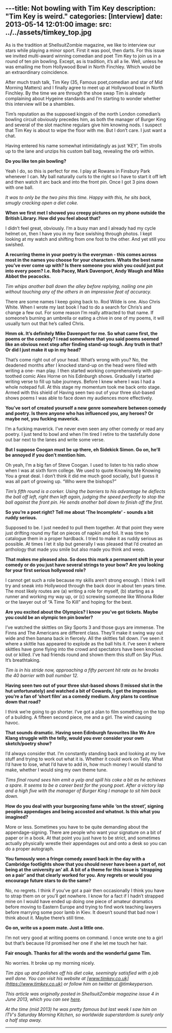 ---title: Not bowling with Tim Key
description:  "Tim Key is weird."
categories: [Interview]
date:   2013-05-14 12:01:00
image:
  src: ../../assets/timkey_top.jpg
---
As is the tradition at ShellsuitZombie magazine, we like to interview our stars while playing a minor sport. First it was pool, then darts. For this issue we invited multi-award winning comedian and poet Tim Key to join us in a round of ten pin bowling. Except, as is tradition, it’s all a lie. Well, unless he was emailing me from Hollywood Bowl in North Finchley. Which would be an extraordinary coincidence.

After much trash talk, Tim Key (35, Famous poet,comedian and star of Mid Morning Matters) and I finally agree to meet up at Hollywood bowl in North Finchley. By the time we are through the shoe swap Tim is already complaining about Hygeine standards and I’m starting to wonder whether this interview will be a shambles.

Tim’s reputation as the supposed kingpin of the north London comedian’s bowling circuit obviously precedes him, as both the manager of Burger King and several of the slot machine regulars give him knowing nods. I suspect that Tim Key is about to wipe the floor with me. But I don’t care. I just want a chat.

Having entered his name somewhat intimidatingly as just ‘KEY’, Tim strolls up to the lane and unzips his custom ball bag, revealing the orb within.

__Do you like ten pin bowling?__

Yeah I do, so this is perfect for me. I play at Rowans in Finsbury Park whenever I can. My ball naturally curls to the right so I have to start it off left and then watch it arc back and into the front pin. Once I got 3 pins down with one ball.

_It was to only be the two pins this time. Happy with this, he sits back, smugly cracking open a diet coke._

__When we first met I showed you creepy pictures on my phone outside the British Library. How did you feel about that?__

I didn’t feel great, obviously. I’m a busy man and I already had my cycle helmet on, then I have you in my face swishing through photos. I kept looking at my watch and shifting from one foot to the other. And yet still you swished.

__A recurring theme in your poetry is the everyman - this comes across most in the names you choose for your characters. Whats the best name you’ve ever come up with? Is there someone you wish you could just put into every poem? I.e. Rob Pacey, Mark Davenport, Andy Waugh and Mike Abbot the peacocks.__

_Tim whips another ball down the alley before replying, nailing one pin without touching any of the others in an impressive feat of accuracy._

There are some names I keep going back to. Rod Wilde is one. Also Chris White. When I wrote my last book I had to do a search for Chris’s and change a few out. For some reason I’m really attracted to that name. If someone’s burning an umbrella or eating a chive in one of my poems, it will usually turn out that he’s called Chris.

__Hmm ok. It’s definitely Mike Davenport for me. So what came first, the poems or the comedy? I read somewhere that you said poems seemed like an obvious next step after finding stand-up tough. Any truth in that? Or did I just make it up in my head?__

That’s come right out of your head. What’s wrong with you? No, the deadened months after I knocked stand-up on the head were filled with writing a one- man play. I then started working comprehensively with gap-toothed comic Alex Horne on his Edinburgh shows. Gradually I started writing verse to fill up tube journeys. Before I knew where I was I had a whole notepad full. At this stage my momentum took me back onto stage. Armed with this shield of Having seen two out of your three slut-based shows poems I was able to face down my audiences more effectively.

__You’ve sort of created yourself a new genre somewhere between comedy and poetry. Is there anyone who has influenced you, any heroes? Or maybe not, you fucking maverick.__

I’m a fucking maverick. I’ve never even seen any other comedy or read any poetry. I just tend to bowl and when I’m tired I retire to the tastefully done out bar next to the lanes and write some verse.

__But I suppose Coogan must be up there, eh Sidekick Simon. Go on, he’ll be annoyed if you don’t mention him.__

Oh yeah, I’m a big fan of Steve Coogan. I used to listen to his radio show when I was at sixth form college. We used to quote Knowing Me Knowing You a great deal. I don’t think it did me much good socially, but I guess it was all part of growing up. “Who were the bishops?”

_Tim’s fifth round is a corker. Using the barriers to his advantage he deflects the ball off left, right then left again, judging the speed perfectly to stop the ball against the front pin. He sends another ball down to finish off the first._

__So you’re a poet right? Tell me about ‘The Incomplete’ - sounds a bit ruddy serious.__

Supposed to be. I just needed to pull them together. At that point they were just drifting round my flat on pieces of napkin and foil. It was time to catalogue them in a proper hardback. I tried to make it as ruddy serious as possible. At times I let it slip but generally I was pleased that I’d created an anthology that made you smile but also made you think and weep.

__That makes me pleased also. So does this mark a permanent shift in your comedy or do you just have several strings to your bow? Are you looking for your first serious hollywood role?__

I cannot get such a role because my skills aren’t strong enough. I think I will try and sneak into Hollywood through the back door in about ten years time. The most likely routes are (a) writing a role for myself, (b) starting as a runner and working my way up, or (c) screwing someone like Winona Rider or the lawyer out of “A Time To Kill” and hoping for the best.

__Are you excited about the Olympics? I know you’ve got tickets. Maybe you could be an olympic ten pin bowler?__

I’ve watched the skittles on Sky Sports 3 and those guys are immense. The Finns and The Americans are different class. They’ll make it swing way out wide and then banana back in fiercely. All the skittles fall down. I’ve seen it where a skittle has appeared to explode as the ball hits it. I’ve seen it where skittles have gone flying into the crowd and spectators have been knocked out or killed. I’ve had friends round and shown them this stuff on Sky Plus. It’s breathtaking.

_Tim is in his stride now, approaching a fifty percent hit rate as he breaks the 40 barrier with ball number 12._

__Having seen two out of your three slut-based shows (I missed slut in the hut unfortunately) and watched a bit of Cowards, I get the impression you’re a fan of ‘short film’ as a comedy medium. Any plans to continue down that road?__

I think we’re going to go shorter. I’ve got a plan to film something on the top of a building. A fifteen second piece, me and a girl. The wind causing havoc.

__That sounds dramatic. Having seen Edinburgh favourites like We Are Klang struggle with the telly, would you ever consider your own sketch/poetry show?__

I’d always consider that. I’m constantly standing back and looking at my live stuff and trying to work out what it is. Whether it could work on Telly. What I’d have to lose, what I’d have to add in, how much money I would stand to make, whether I would sing my own theme tune.

_Tims final round sees him emit a yelp and spill his coke a bit as he achieves a spare. It seems to be a career best for the young poet. After a victory lap and a high five with the manager of Burger King I manage to sit him back down._

__How do you deal with your burgeoning fame while ‘on the street’, signing peoples appendages and being accosted and whatnot. Is this what you imagined?__

More or less. Sometimes you have to be quite demanding about the appendage-signing. There are people who want your signature on a bit of paper or in a book. At that point you just have to be strict, and sometimes actually physically wrestle their appendages out and onto a desk so you can do a proper autograph.

__You famously won a fringe comedy award back in the day with a Cambridge footlights show that you should never have been a part of, not being at the university an’ all. A bit of a theme for this issue is ‘strapping on a pair’ and that clearly worked for you. Any regrets or would you encourage future stars to do the same?__

No, no regrets. I think if you’ve got a pair then occasionally I think you have to strap them on or you’ll get nowhere. I know for a fact if I hadn’t strapped mine on I would have ended up doing one piece of amateur dramatics before moving to Eastern Europe and trying to find work teaching lawyers before marrying some poor lamb in Kiev. It doesn’t sound that bad now I think about it. Maybe there’s still time.

__Go on, write us a poem mate. Just a little one.__

I’m not very good at writing poems on command. I once wrote one to a girl but that’s because I’d promised her one if she let me touch her hair.

__Fair enough. Thanks for all the words and the wonderful game Tim.__

No worries. It broke up my morning nicely.

_Tim zips up and polishes off his diet coke, seemingly satisfied with a job well done. You can visit his website at [www.timkey.co.uk](https://www.timkey.co.uk) or follow him on twitter at @timkeyperson._

_This article was originally posted in ShellsuitZombie magazine issue 4 in June 2013, which you can see [here](https://shellsuitzombie.co.uk)._

_At the time (mid 2013) he was pretty famous but last week I saw him on ITV's Saturday Morning Kitchen, so worldwide superstardom is surely only a half step away._

---